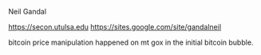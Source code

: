 Neil Gandal

https://secon.utulsa.edu
https://sites.google.com/site/gandalneil

bitcoin price manipulation happened on mt gox in the initial bitcoin bubble.
